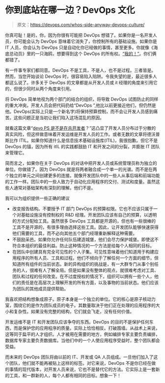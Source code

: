 # 你到底站在哪一边？DevOps 文化

> 原文：<https://devops.com/whos-side-anyway-devops-culture/>

你真可耻！是的，你，因为你很有可能把 DevOps 想错了。如果你是一名开发人员，你可能会认为 DevOps 意味着它消失了，你控制所有的基础设施。如果你是 IT 人员，你会认为 DevOps 只是自动化你已经做的事情，甚至更多。你就像《海底总动员》里的一只海鸥，想要得到这个 DevOps 的所有权。[“我的！”](https://www.youtube.com/watch?v=H4BNbHBcnDI)。你们俩都错了。

有一件事专家们都同意。DevOps 不是工具，不是人，也不是过程。三者皆是。然而，当您开始谈论 DevOps 时，很容易陷入陷阱。令我失望的是，最近很多人都这么说了。许多关于 DevOps 的文章都是从开发人员或 it 经理的角度来引用它的，但很少同时从两个角度来引用。

将 DevOps 简单地视为两个部门的结合的组织，将导致 DevOps 试图防止的同样的重大冲突。开发人员会把代码扔给“DevOps ”,他比以前更接近他们，但仍然是他。DevOps(实际上只是一个新名字)将保持预算控制，而不会让开发人员感到痛苦。这些问题正是当初让我们陷入这场混乱的原因。

就看这篇文章“[devo PS 是不是在杀开发者](http://www.infoworld.com/t/application-development/devops-killing-the-developer-242047)？”这凸显了开发人员分布过于分散的真实风险，但这样做意味着开发运维是开发人员的工作。或者无数的文章将德沃普斯比作 ITIL。如果你知道什么是信息技术基础设施库(ITIL)，我很抱歉。但它不是 DevOps 的锚，因为所有 itIL 的实践都鼓励 IT 和开发之间的分裂，并膨胀 IT 团队来管理它。

简而言之，如果你在关于 DevOps 的对话中把开发人员或系统管理员称为独立的单位。你做错了。因为 DevOps 就是将两者融合成一个单一的光谱。而不是在两个独立的单元之间创建更多的连接。就像开发团队中的一些人从事后端和前端功能的工作一样。团队中的一些人致力于自动化应用程序的交付、测试和度量。虽然这些人通常对基础架构有深刻的理解。他们不是。

我可以为组织提供一些正确的建议

*   改变报告结构。不要授予 IT 部门 DevOps 的预算权限。它也不应该只属于一个对基础设施没有控制权的 R&D 经理。开发团队应该有自己的预算，以透明的方式分配给工具。虽然很多 DevOps 工具都是开源的，但也有一些很棒的工具不是开源的，有很多理由选择这些工具。因此，让开发团队能够快速获得他们需要的工具，而不必向其他五个部门经理重新解释这种需要。
*   不鼓励采邑。如果你允许任何队伍建造城堡，他们会尽力保护城堡。即使这不符合本组织的最佳利益。防止这种情况的一个方法是给每个人相同的目标。
*   在团队中创建具有完全可见性的个人子集。可见性意味着他们知道用于构建应用程序的所有人员、工具和过程。他们不倾向于了解任何一个方面的细节，但知道所有组件的当前状态。新的异构组织的挑战是，有一大群专门从事个别任务的人，很难有人了解全局。但是如果没有整体的观点，就很难考虑对工具、团队和过程的任何改变。在不过度授权的情况下，组织可以拥有一些个人，他们的责任是在高层次上理解开发的所有方面，以及事物的当前状态。他们应该为团队的其他成员提供帮助。

我喜欢把结构想象成原子。原子本身是一个独立的单位。它的核心是原子核动力室，围绕它的是作为团队成员的电子。其数量取决于他们正在处理的应用程序的大小和复杂性。如果没有完整的结构，它们就会飞走，没有任何价值。

开发运维不是 IT 和开发团队应该争夺的东西。DevOps 的目的不是保护任何东西，而是保护您的应用程序的质量。实际上恰恰相反。打破围墙。从战术上来说，这等同于扁平的人才组织。人才被用在需要的地方，例如编排专家主要负责编排，数据库专家主要负责数据库。当他们中的一个人使应用程序受益时，整个团队都会受益。

而未来的 DevOps 团队将由以前的 IT、开发或 QA 人员组成。一旦他们加入了这个团队，他们就不能再被贴上这样的标签。对它来说，DevOps 不是你已经在做的事情的现代版本，对开发人员来说，它也不是替代它的方法。它实际上是一套新的工具，和一群新的人，每个人都有相同的目标。想象一下！